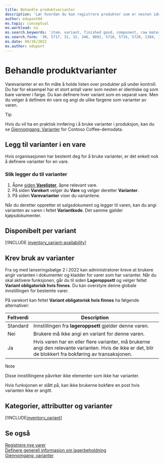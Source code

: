 ```yaml
---
title: Behandle produktvarianter
description: 'Lær hvordan du kan registrere produkter som er nesten identiske, men som er forskjellig fra farge, størrelse eller materiale som varevarianter.'
author: edupont04
ms.topic: conceptual
ms.workload: na
ms.search.keywords: 'item, variant, finished good, component, raw material, assembly item, item substitution'
ms.search.form: '30, 5717, 31, 32, 346, 9091, 5718, 5716, 5720, 1384, 1383, 35, 5404, 1378, 5719'
ms.date: 09/26/2022
ms.author: edupont
---
```

# <a name="manage-product-variants" />Behandle produktvarianter

Varevarianter er en fin måte å holde listen over produkter på under kontroll. Du har for eksempel har et stort antall varer som nesten er identiske og som bare varierer i farge. Du kan definere hver variant som en separat vare. Men du velger å definere én vare og angi de ulike fargene som varianter av varen.  

> [!TIP]
> Hvis du vil ha en praktisk innføring i å bruke varianter i produksjon, kan du se [Gjennomgang: Varianter](contoso-coffee/manufacturing/variants.md) for Contoso Coffee-demodata.  

## <a name="add-variants-to-an-item" />Legg til varianter i en vare

Hvis organisasjonen har bestemt deg for å bruke varianter, er det enkelt nok å definere varianter for en vare.  

### <a name="to-add-variants" />Slik legger du til varianter

1. Åpne [siden **Varelister**](https://businesscentral.dynamics.com/?page=31), åpne relevant vare.  
2. På siden **Varekort** velger du **Vare** og velger deretter **Varianter**.  
3. På siden **Varevarianter** viser du variantene.  

Når du deretter oppretter et salgsdokument og legger til varen, kan du angi varianten av varen i feltet **Variantkode**. Det samme gjelder kjøpsdokumenter.  

## <a name="item-availability-by-variant" />Disponibelt per variant

[!INCLUDE [inventory_variant-availability](includes/inventory_variant-availability.md)]

## <a name="require-use-of-variants" />Krev bruk av varianter

Fra og med lanseringsbølge 2 i 2022 kan administratorer kreve at brukere angir varianten i dokumenter og kladder for varer som har varianter. Når du skal aktivere funksjonen, går du til siden **Lageroppsett** og velger feltet **Variant obligatorisk hvis finnes**. Du kan overstyre denne globale innstillingen for bestemte varer.  

På varekort kan feltet **Variant obligatorisk hvis finnes** ha følgende alternativer:

|Feltverdi |Description|
|---------|----|
|Standard| Innstillingen fra **lageroppsett** gjelder denne varen.|
|Nei| Brukere må ikke angi en variant for denne varen.|
|Ja| Hvis varen har en eller flere varianter, må brukerne angi den relevante varianten. Hvis de ikke er det, blir de blokkert fra bokføring av transaksjonen.|

> [!NOTE]
> Disse innstillingene påvirker ikke elementer som ikke har varianter.

Hvis funksjonen er slått på, kan ikke brukerne bokføre en post hvis varianten ikke er angitt.

## <a name="categories-attributes-and-variants" />Kategorier, attributter og varianter

[!INCLUDE[inventory_variant](includes/inventory_variant.md)]

## <a name="see-also" />Se også

[Registrere nye varer](inventory-how-register-new-items.md)  
[Definere generell informasjon om lagerbeholdning](inventory-how-setup-general.md)  
[Gjennomgang: varianter](contoso-coffee/manufacturing/variants.md)  
